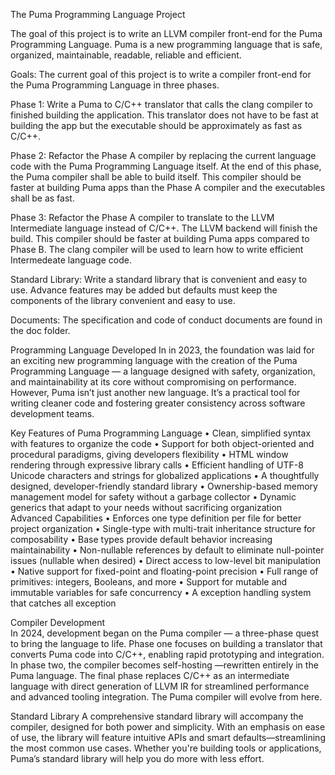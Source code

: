 ﻿The Puma Programming Language Project

The goal of this project is to write an LLVM compiler front-end for the Puma Programming Language. Puma is a new programming language that is safe, organized, maintainable, readable, reliable and efficient.

Goals:
The current goal of this project is to write a compiler front-end for the Puma Programming Language in three phases.

Phase 1:
Write a Puma to C/C++ translator that calls the clang compiler to finished building the application. This translator does not have to be fast at building the app but the executable should be approximately as fast as C/C++.

Phase 2:
Refactor the Phase A compiler by replacing the current language code with the Puma Programming Language itself.  At the end of this phase, the Puma compiler shall be able to build itself.  This compiler should be faster at building Puma apps than the Phase A compiler and the executables shall be as fast.

Phase 3:
Refactor the Phase A compiler to translate to the LLVM Intermediate language instead of C/C++.  The LLVM backend will finish the build.  This compiler should be faster at building Puma apps compared to Phase B.  The clang compiler will be used to learn how to write efficient Intermedeate language code.  

Standard Library:
Write a standard library that is convenient and easy to use.  Advance features may be added but defaults must keep the components of the library convenient and easy to use.

Documents:
The specification and code of conduct documents are found in the doc folder.  


Programming Language Developed
In in 2023, the foundation was laid for an exciting new programming language with the creation of the Puma Programming Language — a language designed with safety, organization, and maintainability at its core without compromising on performance. However, Puma isn’t just another new language. It’s a practical tool for writing cleaner code and fostering greater consistency across software development teams.

Key Features of Puma Programming Language
• Clean, simplified syntax with features to organize the code
• Support for both object-oriented and procedural paradigms, giving developers flexibility
• HTML window rendering through expressive library calls
• Efficient handling of UTF-8 Unicode characters and strings for globalized applications
• A thoughtfully designed, developer-friendly standard library
• Ownership-based memory management model for safety without a garbage collector
• Dynamic generics that adapt to your needs without sacrificing organization
Advanced Capabilities
• Enforces one type definition per file for better project organization
• Single-type with multi-trait inheritance structure for composability
• Base types provide default behavior increasing maintainability
• Non-nullable references by default to eliminate null-pointer issues (nullable when desired)
• Direct access to low-level bit manipulation
• Native support for fixed-point and floating-point precision
• Full range of primitives: integers, Booleans, and more
• Support for mutable and immutable variables for safe concurrency
• A exception handling system that catches all exception

Compiler Development	
In 2024, development began on the Puma compiler — a three-phase quest to bring the language to life. Phase one focuses on building a translator that converts Puma code into C/C++, enabling rapid prototyping and integration. In phase two, the compiler becomes self-hosting —rewritten entirely in the Puma language. The final phase replaces C/C++ as an intermediate language with direct generation of LLVM IR for streamlined performance and advanced tooling integration. The Puma compiler will evolve from here.

Standard Library
A comprehensive standard library will accompany the compiler, designed for both power and simplicity. With an emphasis on ease of use, the library will feature intuitive APIs and smart defaults—streamlining the most common use cases. Whether you're building tools or applications, Puma’s standard library will help you do more with less effort.
